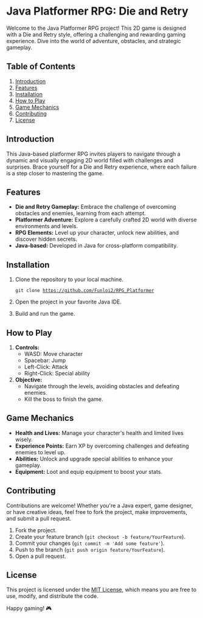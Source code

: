# Java Platformer RPG: Die and Retry

Welcome to the Java Platformer RPG project! This 2D game is designed with a Die and Retry style, offering a challenging and rewarding gaming experience. Dive into the world of adventure, obstacles, and strategic gameplay.

## Table of Contents

1. [Introduction](https://github.com/Funloi2/RPG_Platformer#introduction)
2. [Features](https://github.com/Funloi2/RPG_Platformer#features)
3. [Installation](https://github.com/Funloi2/RPG_Platformer#installation)
4. [How to Play](https://github.com/Funloi2/RPG_Platformerf#how-to-play)
5. [Game Mechanics](https://github.com/Funloi2/RPG_Platformer#game-mechanics)
6. [Contributing](https://github.com/Funloi2/RPG_Platformer#contributing)
7. [License](https://github.com/Funloi2/RPG_Platformer#license)

## Introduction

This Java-based platformer RPG invites players to navigate through a dynamic and visually engaging 2D world filled with challenges and surprises. Brace yourself for a Die and Retry experience, where each failure is a step closer to mastering the game.

## Features

* **Die and Retry Gameplay:** Embrace the challenge of overcoming obstacles and enemies, learning from each attempt.
* **Platformer Adventure:** Explore a carefully crafted 2D world with diverse environments and levels.
* **RPG Elements:** Level up your character, unlock new abilities, and discover hidden secrets.
* **Java-based:** Developed in Java for cross-platform compatibility.

## Installation

1. Clone the repository to your local machine.

   <code class="!whitespace-pre hljs language-bash">git clone https://github.com/Funloi2/RPG_Platformer</code>
   </code></div></div></pre>
2. Open the project in your favorite Java IDE.
3. Build and run the game.

## How to Play

1. **Controls:**
   * WASD: Move character
   * Spacebar: Jump
   * Left-Click: Attack
   * Right-Click: Special ability
2. **Objective:**
   * Navigate through the levels, avoiding obstacles and defeating enemies.
   * Kill the boss to finish the game.

## Game Mechanics

* **Health and Lives:** Manage your character's health and limited lives wisely.
* **Experience Points:** Earn XP by overcoming challenges and defeating enemies to level up.
* **Abilities:** Unlock and upgrade special abilities to enhance your gameplay.
* **Equipment:** Loot and equip equipment to boost your stats.

## Contributing

Contributions are welcome! Whether you're a Java expert, game designer, or have creative ideas, feel free to fork the project, make improvements, and submit a pull request.

1. Fork the project.
2. Create your feature branch (`git checkout -b feature/YourFeature`).
3. Commit your changes (`git commit -m 'Add some feature'`).
4. Push to the branch (`git push origin feature/YourFeature`).
5. Open a pull request.

## License

This project is licensed under the [MIT License](https://en.wikipedia.org/wiki/MIT_License), which means you are free to use, modify, and distribute the code.

Happy gaming! 🎮
